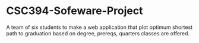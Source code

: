 # CSC394-Sofeware-Project
A team of six students to make a web application that plot optimum shortest path to graduation based on degree, prereqs, quarters classes are offered.
